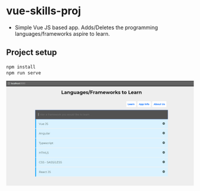 # vue-skills-proj
- Simple Vue JS based app. Adds/Deletes the programming languages/frameworks aspire to learn.

## Project setup
```
npm install
npm run serve
```

<img src="demo.png" />
